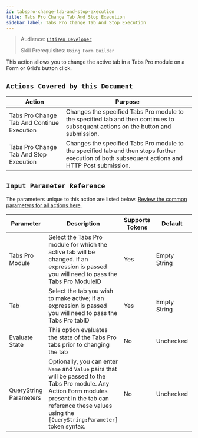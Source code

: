 ```yaml
---
id: tabspro-change-tab-and-stop-execution
title: Tabs Pro Change Tab And Stop Execution
sidebar_label: Tabs Pro Change Tab And Stop Execution
---
```


> Audience: [`Citizen Developer`](/docs/audience#citizen-developers)
>
> Skill Prerequisites: `Using Form Builder`

This action allows you to change the active tab in a Tabs Pro module on a Form or Grid’s button click.

## `Actions Covered by this Document`

| Action | Purpose |
| -- | -- |
| Tabs Pro Change Tab And Continue Execution | Changes the specified Tabs Pro module to the specified tab and then continues to subsequent actions on the button and submission. |
| Tabs Pro Change Tab And Stop Execution | Changes the specified Tabs Pro module to the specified tab and then stops further execution of both subsequent actions and HTTP Post submission. |

## `Input Parameter Reference`

The parameters unique to this action are listed below. [Review the common parameters for all actions here](/docs/actions/common-parameters).

| Parameter | Description | Supports Tokens | Default | Required |
| -- | -- | -- | -- | -- |
| Tabs Pro Module | Select the Tabs Pro module for which the active tab will be changed. if an expression is passed you will need to pass the Tabs Pro ModuleID | Yes | Empty String | No |
| Tab | Select the tab you wish to make active; if an expression is passed you will need to pass the Tabs Pro tabID | Yes | Empty String | No |
| Evaluate State | This option evaluates the state of the Tabs Pro tabs prior to changing the tab | No | Unchecked | No |
| QueryString Parameters | Optionally, you can enter `Name` and `Value` pairs that will be passed to the Tabs Pro module. Any Action Form modules present in the tab can reference these values using the `[QueryString:Parameter]` token syntax. | No | Unchecked | No |
